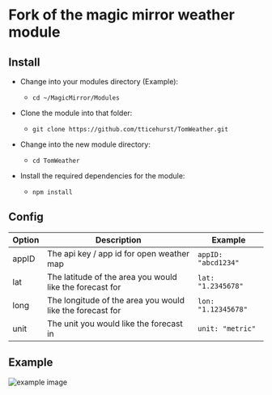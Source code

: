 # Fork of the magic mirror weather module

## Install

- Change into your modules directory (Example):

  - `cd ~/MagicMirror/Modules`

- Clone the module into that folder:

  - `git clone https://github.com/tticehurst/TomWeather.git`

- Change into the new module directory:

  - `cd TomWeather`

- Install the required dependencies for the module:
  - `npm install`

## Config

| Option | Description                                               | Example             |
| ------ | --------------------------------------------------------- | ------------------- |
| appID  | The api key / app id for open weather map                 | `appID: "abcd1234"` |
| lat    | The latitude of the area you would like the forecast for  | `lat: "1.2345678"`  |
| long   | The longitude of the area you would like the forecast for | `lon: "1.12345678"` |
| unit   | The unit you would like the forecast in                   | `unit: "metric"`    |

## Example

![example image](https://i.imgur.com/JVnUAyi.png)
